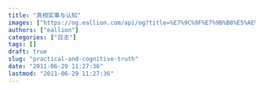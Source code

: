 ```yaml
---
title: "真相实事与认知"
images: ["https://og.eallion.com/api/og?title=%E7%9C%9F%E7%9B%B8%E5%AE%9E%E4%BA%8B%E4%B8%8E%E8%AE%A4%E7%9F%A5"]
authors: ["eallion"]
categories: ["日志"]
tags: []
draft: true
slug: "practical-and-cognitive-truth"
date: "2011-06-29 11:27:36"
lastmod: "2011-06-29 11:27:36"
---
```



